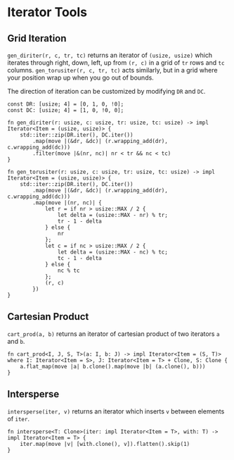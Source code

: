 # Iterator Tools

## Grid Iteration
`gen_diriter(r, c, tr, tc)` returns an iterator of `(usize, usize)` which iterates through right, down, left, up from `(r, c)` in a grid of `tr` rows and `tc` columns. `gen_torusiter(r, c, tr, tc)` acts similarly, but in a grid where your position wrap up when you go out of bounds.

The direction of iteration can be customized by modifying `DR` and `DC`.

```rust,noplayground
const DR: [usize; 4] = [0, 1, 0, !0];
const DC: [usize; 4] = [1, 0, !0, 0];

fn gen_diriter(r: usize, c: usize, tr: usize, tc: usize) -> impl Iterator<Item = (usize, usize)> {
    std::iter::zip(DR.iter(), DC.iter())
        .map(move |(&dr, &dc)| (r.wrapping_add(dr), c.wrapping_add(dc)))
        .filter(move |&(nr, nc)| nr < tr && nc < tc)
}

fn gen_torusiter(r: usize, c: usize, tr: usize, tc: usize) -> impl Iterator<Item = (usize, usize)> {
    std::iter::zip(DR.iter(), DC.iter())
        .map(move |(&dr, &dc)| (r.wrapping_add(dr), c.wrapping_add(dc)))
        .map(move |(nr, nc)| {
            let r = if nr > usize::MAX / 2 {
                let delta = (usize::MAX - nr) % tr;
                tr - 1 - delta
            } else {
                nr
            };
            let c = if nc > usize::MAX / 2 {
                let delta = (usize::MAX - nc) % tc;
                tc - 1 - delta
            } else {
                nc % tc
            };
            (r, c)
        })
}
```

## Cartesian Product
`cart_prod(a, b)` returns an iterator of cartesian product of two iterators `a` and `b`.

```rust,noplayground
fn cart_prod<I, J, S, T>(a: I, b: J) -> impl Iterator<Item = (S, T)>
where I: Iterator<Item = S>, J: Iterator<Item = T> + Clone, S: Clone {
    a.flat_map(move |a| b.clone().map(move |b| (a.clone(), b)))
}
```

## Intersperse
`intersperse(iter, v)` returns an iterator which inserts `v` between elements of `iter`.

```rust,noplayground
fn intersperse<T: Clone>(iter: impl Iterator<Item = T>, with: T) -> impl Iterator<Item = T> {
    iter.map(move |v| [with.clone(), v]).flatten().skip(1)
}
```